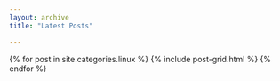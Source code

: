 ```yaml
---
layout: archive
title: "Latest Posts"

---
```


<div class="tiles">
{% for post in site.categories.linux %}
	{% include post-grid.html %}
{% endfor %}
</div><!-- /.tiles -->
